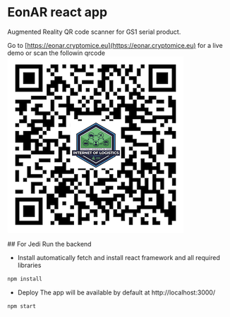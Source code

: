 # EonAR react app

Augmented Reality QR code scanner for GS1 serial product.

Go to 
[https://eonar.cryptomice.eu](https://eonar.cryptomice.eu) for a live demo or scan the followin qrcode
![qrcode](https://raw.githubusercontent.com/OdysseyMomentum/Cryptomice-EonAR/main/public/qr-code.png )


## For Jedi
Run the backend
- Install
automatically fetch and install react framework and all required libraries
```bash
npm install
```
- Deploy
The app will be available by default at http://localhost:3000/

```bash
npm start
```
